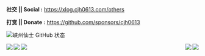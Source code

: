 <strong>社交 || Social :</strong> <a href="https://xlog.cjh0613.com/others" target="_blank" rel="noopener noreferrer">https://xlog.cjh0613.com/others</a>

<strong>打赏 || Donate :</strong> https://github.com/sponsors/cjh0613

![峡州仙士 GitHub 状态](https://c-stats.vercel.app/api?username=cjh0613&show_icons=true)

<!--[English Blog：CJH-Bruce](https://en.cjh0613.com/index.html) | | [中文站：峡州仙士之页](https://cjh0613.com/index.html)
-->
<a href="https://github.com/cjh0613/awesome-tunhuo">
<img align="left" src="https://c-stats.vercel.app/api/pin/?username=cjh0613&repo=awesome-tunhuo" />
</a>

<a href="https://github.com/cjh0613/anti-selfish-browser">
<img align="right" src="https://c-stats.vercel.app/api/pin/?username=cjh0613&repo=anti-selfish-browser" />
</a>

<a href="https://github.com/cjh0613/hexo-submit-urls-to-search-engine">
<img align="left" src="https://c-stats.vercel.app/api/pin/?username=cjh0613&repo=hexo-submit-urls-to-search-engine" />
</a>

<a href="https://github.com/cjh0613/strict-sensitive-word">
<img align="right" src="https://c-stats.vercel.app/api/pin/?username=cjh0613&repo=strict-sensitive-word" />
</a>

<a href="https://github.com/cjh0613/python-pub">
<img align="left" src="https://c-stats.vercel.app/api/pin/?username=cjh0613&repo=python-pub" />
</a>

